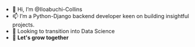 - 👋 Hi, I’m @Iloabuchi-Collins
- 📫 I’m a Python-Django backend developer keen on building insightful projects. 
- 👀 Looking to transition into Data Science
- 🌱 <b>Let's grow together<b>
<!---
- 👀 I’m interested in ...
- 🌱 I’m currently learning ...
- 💞️ I’m looking to collaborate on ...
- 📫 How to reach me on twitter C_C_Iloabuchi [https://twitter.com/C_C_Iloabuchi] 
--->
<!---
Iloabuchi-Collins/Iloabuchi-Collins is a ✨ special ✨ repository because its `README.md` (this file) appears on your GitHub profile.
You can click the Preview link to take a look at your changes.
--->
